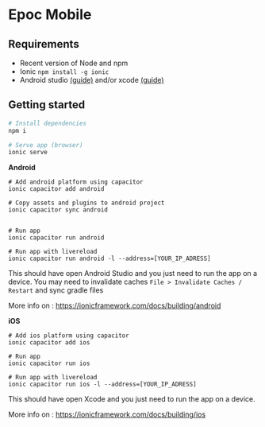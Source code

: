 # Epoc Mobile

## Requirements

* Recent version of Node and npm
* Ionic `npm install -g ionic`
* Android studio [(guide)](https://ionicframework.com/docs/installation/android) and/or xcode [(guide)](https://ionicframework.com/docs/installation/ios)

## Getting started

```bash
# Install dependencies
npm i
```

```bash
# Serve app (browser)
ionic serve
```

**Android**
```
# Add android platform using capacitor
ionic capacitor add android

# Copy assets and plugins to android project
ionic capacitor sync android


# Run app
ionic capacitor run android

# Run app with livereload
ionic capacitor run android -l --address=[YOUR_IP_ADRESS]
```

This should have open Android Studio and you just need to run the app on a device. 
You may need to invalidate caches `File > Invalidate Caches / Restart` and sync gradle files

More info on : https://ionicframework.com/docs/building/android

**iOS**
```
# Add ios platform using capacitor
ionic capacitor add ios

# Run app
ionic capacitor run ios

# Run app with livereload
ionic capacitor run ios -l --address=[YOUR_IP_ADRESS]
```

This should have open Xcode and you just need to run the app on a device. 

More info on : https://ionicframework.com/docs/building/ios
